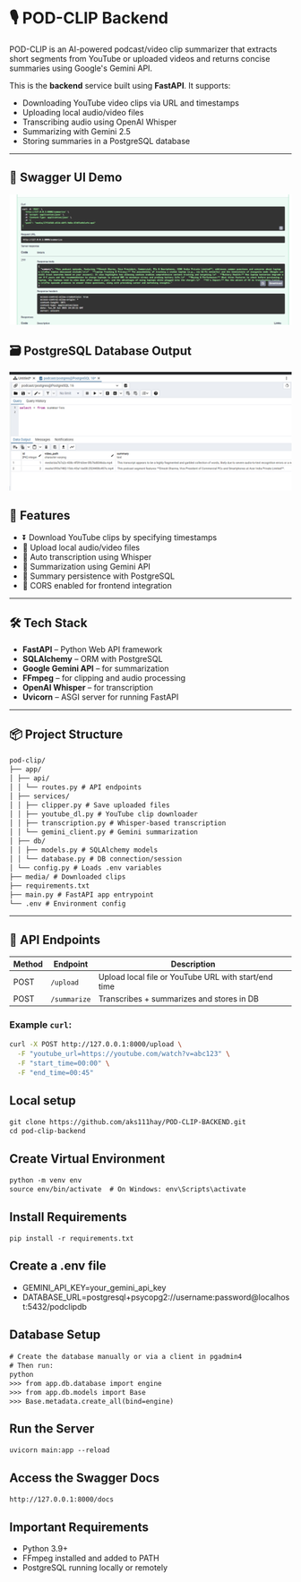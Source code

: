 # 🎙️ POD-CLIP Backend

POD-CLIP is an AI-powered podcast/video clip summarizer that extracts short segments from YouTube or uploaded videos and returns concise summaries using Google's Gemini API.

This is the **backend** service built using **FastAPI**. It supports:
- Downloading YouTube video clips via URL and timestamps
- Uploading local audio/video files
- Transcribing audio using OpenAI Whisper
- Summarizing with Gemini 2.5
- Storing summaries in a PostgreSQL database

---

## 📘 Swagger UI Demo  
![Swagger UI Screenshot](./Screenshot%202025-06-25%20121402.png)

## 🗃️ PostgreSQL Database Output  
![pgAdmin Screenshot](./Screenshot%202025-06-25%20111733.png)


## 🚀 Features

- ⏬ Download YouTube clips by specifying timestamps
- 📁 Upload local audio/video files
- 📝 Auto transcription using Whisper
- 🤖 Summarization using Gemini API
- 🧠 Summary persistence with PostgreSQL
- 🔐 CORS enabled for frontend integration

---

## 🛠️ Tech Stack

- **FastAPI** – Python Web API framework
- **SQLAlchemy** – ORM with PostgreSQL
- **Google Gemini API** – for summarization
- **FFmpeg** – for clipping and audio processing
- **OpenAI Whisper** – for transcription
- **Uvicorn** – ASGI server for running FastAPI

---

## 📦 Project Structure
```
pod-clip/
├── app/
│ ├── api/
│ │ └── routes.py # API endpoints
│ ├── services/
│ │ ├── clipper.py # Save uploaded files
│ │ ├── youtube_dl.py # YouTube clip downloader
│ │ ├── transcription.py # Whisper-based transcription
│ │ └── gemini_client.py # Gemini summarization
│ ├── db/
│ │ ├── models.py # SQLAlchemy models
│ │ └── database.py # DB connection/session
│ └── config.py # Loads .env variables
├── media/ # Downloaded clips
├── requirements.txt
├── main.py # FastAPI app entrypoint
└── .env # Environment config
```


---

## 🧪 API Endpoints

| Method | Endpoint      | Description                   |
|--------|---------------|-------------------------------|
| POST   | `/upload`     | Upload local file or YouTube URL with start/end time |
| POST   | `/summarize`  | Transcribes + summarizes and stores in DB |

### Example `curl`:
```bash
curl -X POST http://127.0.0.1:8000/upload \
  -F "youtube_url=https://youtube.com/watch?v=abc123" \
  -F "start_time=00:00" \
  -F "end_time=00:45"
```
## Local setup
```
git clone https://github.com/aks111hay/POD-CLIP-BACKEND.git
cd pod-clip-backend
```
## Create Virtual Environment
```
python -m venv env
source env/bin/activate  # On Windows: env\Scripts\activate
```
## Install Requirements
```
pip install -r requirements.txt
```
## Create a .env file

- GEMINI_API_KEY=your_gemini_api_key
- DATABASE_URL=postgresql+psycopg2://username:password@localhost:5432/podclipdb

## Database Setup
```
# Create the database manually or via a client in pgadmin4
# Then run:
python
>>> from app.db.database import engine
>>> from app.db.models import Base
>>> Base.metadata.create_all(bind=engine)
```


## Run the Server
```
uvicorn main:app --reload
```

## Access the Swagger Docs
```
http://127.0.0.1:8000/docs
```
## Important Requirements
- Python 3.9+
- FFmpeg installed and added to PATH
- PostgreSQL running locally or remotely


